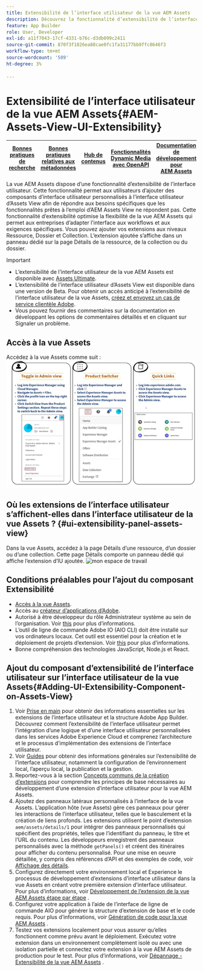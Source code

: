 ```yaml
---
title: Extensibilité de l’interface utilisateur de la vue AEM Assets
description: Découvrez la fonctionnalité d’extensibilité de l’interface utilisateur de la vue AEM Assets. L’interface utilisateur de la vue AEM Assets permet d’ajouter des composants d’interface utilisateur personnalisés pour répondre à des besoins spécifiques.
feature: App Builder
role: User, Developer
exl-id: a11f7043-17cf-4331-b76c-d3db099c2411
source-git-commit: 870f3f1826ea88cae0fc1fa31177bb9ffc8646f3
workflow-type: tm+mt
source-wordcount: '589'
ht-degree: 3%

---
```


# Extensibilité de l’interface utilisateur de la vue AEM Assets{#AEM-Assets-View-UI-Extensibility}

| [Bonnes pratiques de recherche](/help/assets/search-best-practices.md) | [Bonnes pratiques relatives aux métadonnées](/help/assets/metadata-best-practices.md) | [Hub de contenus](/help/assets/product-overview.md) | [Fonctionnalités Dynamic Media avec OpenAPI](/help/assets/dynamic-media-open-apis-overview.md) | [Documentation de développement pour AEM Assets](https://developer.adobe.com/experience-cloud/experience-manager-apis/) |
| ------------- | --------------------------- |---------|----|-----|

La vue AEM Assets dispose d’une fonctionnalité d’extensibilité de l’interface utilisateur. Cette fonctionnalité permet aux utilisateurs d’ajouter des composants d’interface utilisateur personnalisés à l’interface utilisateur d’Assets View afin de répondre aux besoins spécifiques que les fonctionnalités prêtes à l’emploi d’AEM Assets View ne répondent pas. Cette fonctionnalité d’extensibilité optimise la flexibilité de la vue AEM Assets qui permet aux entreprises d’adapter l’interface aux workflows et aux exigences spécifiques.
Vous pouvez ajouter vos extensions aux niveaux Ressource, Dossier et Collection. L’extension ajoutée s’affiche dans un panneau dédié sur la page Détails de la ressource, de la collection ou du dossier.

>[!IMPORTANT]
>
> * L’extensibilité de l’interface utilisateur de la vue AEM Assets est disponible avec [Assets Ultimate](/help/assets/assets-ultimate-overview.md).
> * L’extensibilité de l’interface utilisateur d’Assets View est disponible dans une version de Beta. Pour obtenir un accès anticipé à l’extensibilité de l’interface utilisateur de la vue Assets, [créez et envoyez un cas de service clientèle Adobe](https://helpx.adobe.com/fr/enterprise/using/support-for-experience-cloud.html).
> * Vous pouvez fournir des commentaires sur la documentation en développant les options de commentaires détaillés et en cliquant sur Signaler un problème.

## <a id="1"></a> Accès à la vue Assets

Accédez à la vue Assets comme suit :
![access-assets-view-ui](/help/assets/assets/access-assets-view.jpg)

## Où les extensions de l’interface utilisateur s’affichent-elles dans l’interface utilisateur de la vue Assets ? {#ui-extensibility-panel-assets-view}

Dans la vue Assets, accédez à la page Détails d’une ressource, d’un dossier ou d’une collection. Cette page Détails comporte un panneau dédié qui affiche l’extension d’IU ajoutée.
![mon espace de travail](/help/assets/assets/my-workspace-assets-view3.png)


## Conditions préalables pour l’ajout du composant Extensibilité

* [Accès à la vue Assets](#1).
* Accès au [créateur d’applications d’Adobe](https://developer.adobe.com/app-builder/docs/overview/).
* Autorisé à être développeur du rôle Administrateur système au sein de l’organisation. Voir [this](https://developer.adobe.com/uix/docs/guides/get-access/) pour plus d’informations.
* L’outil de ligne de commande Adobe IO (AIO CLI) doit être installé sur vos ordinateurs locaux. Cet outil est essentiel pour la création et le déploiement de projets d’extension. Voir [this](https://developer.adobe.com/app-builder/docs/getting_started/#local-environment-set-up) pour plus d’informations.
* Bonne compréhension des technologies JavaScript, Node.js et React.

## Ajout du composant d’extensibilité de l’interface utilisateur sur l’interface utilisateur de la vue Assets{#Adding-UI-Extensibility-Component-on-Assets-View}

1. Voir [Prise en main](https://developer.adobe.com/uix/docs/getting-started/) pour obtenir des informations essentielles sur les extensions de l’interface utilisateur et la structure Adobe App Builder. Découvrez comment l’extensibilité de l’interface utilisateur permet l’intégration d’une logique et d’une interface utilisateur personnalisées dans les services Adobe Experience Cloud et comprenez l’architecture et le processus d’implémentation des extensions de l’interface utilisateur.
1. Voir [Guides](https://developer.adobe.com/uix/docs/guides/) pour obtenir des informations générales sur l’extensibilité de l’interface utilisateur, notamment la configuration de l’environnement local, l’aperçu local, la publication et la gestion.
1. Reportez-vous à la section [Concepts communs de la création d’extensions](https://developer.adobe.com/uix/docs/services/aem-assets-view/api/commons/) pour comprendre les principes de base nécessaires au développement d’une extension d’interface utilisateur pour la vue AEM Assets.
1. Ajoutez des panneaux latéraux personnalisés à l’interface de la vue Assets. L’application hôte (vue Assets) gère ces panneaux pour gérer les interactions de l’interface utilisateur, telles que le basculement et la création de liens profonds. Les extensions utilisent le point d’extension `aem/assets/details/1` pour intégrer des panneaux personnalisés qui spécifient des propriétés, telles que l’identifiant du panneau, le titre et l’URL du contenu. Les développeurs enregistrent des panneaux personnalisés avec la méthode `getPanels()` et créent des itinéraires pour afficher du contenu personnalisé. Pour une mise en oeuvre détaillée, y compris des références d’API et des exemples de code, voir [Affichage des détails](https://developer.adobe.com/uix/docs/services/aem-assets-view/api/details-view/).
1. Configurez directement votre environnement local et Experience le processus de développement d’extensions d’interface utilisateur dans la vue Assets en créant votre première extension d’interface utilisateur. Pour plus d’informations, voir [Développement de l’extension de la vue AEM Assets étape par étape](https://developer.adobe.com/uix/docs/services/aem-assets-view/extension-development/) .
1. Configurez votre application à l’aide de l’interface de ligne de commande AIO pour générer la structure d’extension de base et le code requis. Pour plus d’informations, voir [Génération de code pour la vue AEM Assets](https://developer.adobe.com/uix/docs/services/aem-assets-view/code-generation/) .
1. Testez vos extensions localement pour vous assurer qu’elles fonctionnent comme prévu avant le déploiement. Exécutez votre extension dans un environnement complètement isolé ou avec une isolation partielle et connectez votre extension à la vue AEM Assets de production pour le test. Pour plus d’informations, voir [Dépannage - Extensibilité de la vue AEM Assets](https://developer.adobe.com/uix/docs/services/aem-assets-view/debug/) .
